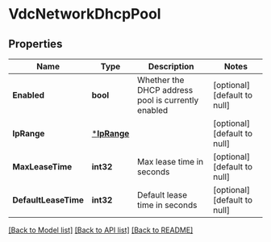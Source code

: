 # VdcNetworkDhcpPool

## Properties
Name | Type | Description | Notes
------------ | ------------- | ------------- | -------------
**Enabled** | **bool** | Whether the DHCP address pool is currently enabled | [optional] [default to null]
**IpRange** | [***IpRange**](IpRange.md) |  | [optional] [default to null]
**MaxLeaseTime** | **int32** | Max lease time in seconds | [optional] [default to null]
**DefaultLeaseTime** | **int32** | Default lease time in seconds | [optional] [default to null]

[[Back to Model list]](../README.md#documentation-for-models) [[Back to API list]](../README.md#documentation-for-api-endpoints) [[Back to README]](../README.md)



